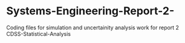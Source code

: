 # Systems-Engineering-Report-2-
Coding files for simulation and uncertainity analysis work for report 2
CDSS-Statistical-Analysis

